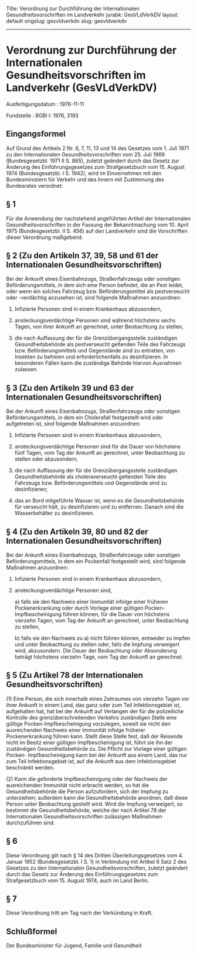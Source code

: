Title: Verordnung zur Durchführung der Internationalen Gesundheitsvorschriften im
  Landverkehr
jurabk: GesVLdVerkDV
layout: default
origslug: gesvldverkdv
slug: gesvldverkdv

---

# Verordnung zur Durchführung der Internationalen Gesundheitsvorschriften im Landverkehr (GesVLdVerkDV)

Ausfertigungsdatum
:   1976-11-11

Fundstelle
:   BGBl I: 1976, 3193



## Eingangsformel

Auf Grund des Artikels 2 Nr. 6, 7, 11, 13 und 14 des Gesetzes vom 1.
Juli 1971 zu den Internationalen Gesundheitsvorschriften vom 25. Juli
1969 (Bundesgesetzbl. 1971 II S. 865), zuletzt geändert durch das
Gesetz zur Änderung des Einführungsgesetzes zum Strafgesetzbuch vom
15\. August 1974 (Bundesgesetzbl. I S. 1942), wird im Einvernehmen mit
den Bundesministern für Verkehr und des Innern mit Zustimmung des
Bundesrates verordnet:


## § 1

Für die Anwendung der nachstehend angeführten Artikel der
Internationalen Gesundheitsvorschriften in der Fassung der
Bekanntmachung vom 10. April 1975 (Bundesgesetzbl. II S. 456) auf den
Landverkehr sind die Vorschriften dieser Verordnung maßgebend.


## § 2 (Zu den Artikeln 37, 39, 58 und 61 der Internationalen Gesundheitsvorschriften)

Bei der Ankunft eines Eisenbahnzugs, Straßenfahrzeugs oder sonstigen
Beförderungsmittels, in dem sich eine Person befindet, die an Pest
leidet, oder wenn ein solches Fahrzeug bzw. Beförderungsmittel als
pestverseucht oder -verdächtig anzusehen ist, sind folgende Maßnahmen
anzuordnen:

1.  Infizierte Personen sind in einem Krankenhaus abzusondern,


2.  ansteckungsverdächtige Personen sind während höchstens sechs Tagen,
    von ihrer Ankunft an gerechnet, unter Beobachtung zu stellen,


3.  die nach Auffassung der für die Grenzübergangsstelle zuständigen
    Gesundheitsbehörde als pestverseucht geltenden Teile des Fahrzeugs
    bzw. Beförderungsmittels und Gegenstände sind zu entratten, von
    Insekten zu befreien und erforderlichenfalls zu desinfizieren. In
    besonderen Fällen kann die zuständige Behörde hiervon Ausnahmen
    zulassen.





## § 3 (Zu den Artikeln 39 und 63 der Internationalen Gesundheitsvorschriften)

Bei der Ankunft eines Eisenbahnzugs, Straßenfahrzeugs oder sonstigen
Beförderungsmittels, in dem ein Cholerafall festgestellt wird oder
aufgetreten ist, sind folgende Maßnahmen anzuordnen:

1.  Infizierte Personen sind in einem Krankenhaus abzusondern,


2.  ansteckungsverdächtige Personen sind für die Dauer von höchstens fünf
    Tagen, vom Tag der Ankunft an gerechnet, unter Beobachtung zu stellen
    oder abzusondern,


3.  die nach Auffassung der für die Grenzübergangsstelle zuständigen
    Gesundheitsbehörde als choleraverseucht geltenden Teile des Fahrzeugs
    bzw. Beförderungsmittels und Gegenstände sind zu desinfizieren;


4.  das an Bord mitgeführte Wasser ist, wenn es die Gesundheitsbehörde für
    verseucht hält, zu desinfizieren und zu entfernen. Danach sind die
    Wasserbehälter zu desinfizieren.





## § 4 (Zu den Artikeln 39, 80 und 82 der Internationalen Gesundheitsvorschriften)

Bei der Ankunft eines Eisenbahnzugs, Straßenfahrzeugs oder sonstigen
Beförderungsmittels, in dem ein Pockenfall festgestellt wird, sind
folgende Maßnahmen anzuordnen:

1.  Infizierte Personen sind in einem Krankenhaus abzusondern,


2.  ansteckungsverdächtige Personen sind,

    a)  falls sie den Nachweis einer Immunität infolge einer früheren
        Pockenerkrankung oder durch Vorlage einer gültigen Pocken-
        Impfbescheinigung führen können, für die Dauer von höchstens vierzehn
        Tagen, vom Tag der Ankunft an gerechnet, unter Beobachtung zu stellen,


    b)  falls sie den Nachweis zu a) nicht führen können, entweder zu impfen
        und unter Beobachtung zu stellen oder, falls die Impfung verweigert
        wird, abzusondern. Die Dauer der Beobachtung oder Absonderung beträgt
        höchstens vierzehn Tage, vom Tag der Ankunft an gerechnet.








## § 5 (Zu Artikel 78 der Internationalen Gesundheitsvorschriften)

(1) Eine Person, die sich innerhalb eines Zeitraumes von vierzehn
Tagen vor ihrer Ankunft in einem Land, das ganz oder zum Teil
Infektionsgebiet ist, aufgehalten hat, hat bei der Ankunft auf
Verlangen der für die polizeiliche Kontrolle des grenzüberschreitenden
Verkehrs zuständigen Stelle eine gültige Pocken-Impfbescheinigung
vorzulegen, soweit sie nicht den ausreichenden Nachweis einer
Immunität infolge früherer Pockenerkrankung führen kann. Stellt diese
Stelle fest, daß der Reisende nicht im Besitz einer gültigen
Impfbescheinigung ist, führt sie ihn der zuständigen
Gesundheitsbehörde zu. Die Pflicht zur Vorlage einer gültigen Pocken-
Impfbescheinigung kann bei der Ankunft aus einem Land, das nur zum
Teil Infektionsgebiet ist, auf die Ankunft aus dem Infektionsgebiet
beschränkt werden.

(2) Kann die geforderte Impfbescheinigung oder der Nachweis der
ausreichenden Immunität nicht erbracht werden, so hat die
Gesundheitsbehörde die Person aufzufordern, sich der Impfung zu
unterziehen; außerdem kann die Gesundheitsbehörde anordnen, daß diese
Person unter Beobachtung gestellt wird. Wird die Impfung verweigert,
so bestimmt die Gesundheitsbehörde, welche der nach Artikel 78 der
Internationalen Gesundheitsvorschriften zulässigen Maßnahmen
durchzuführen sind.


## § 6

Diese Verordnung gilt nach § 14 des Dritten Überleitungsgesetzes vom
4\. Januar 1952 (Bundesgesetzbl. I S. 1) in Verbindung mit Artikel 6
Satz 2 des Gesetzes zu den Internationalen Gesundheitsvorschriften,
zuletzt geändert durch das Gesetz zur Änderung des Einführungsgesetzes
zum Strafgesetzbuch vom 15. August 1974, auch im Land Berlin.


## § 7

Diese Verordnung tritt am Tag nach der Verkündung in Kraft.


## Schlußformel

Der Bundesminister für Jugend, Familie und Gesundheit


